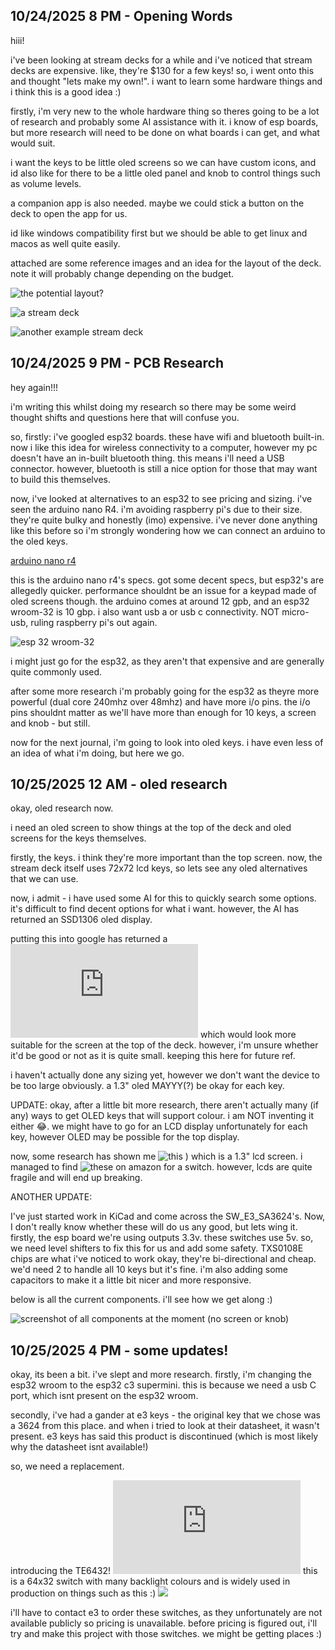<!--
  ===================    !!READ THIS NOTICE!!   ====================
  DO NOT edit this file manually. Your changes WILL BE OVERWRITTEN!
  This journal is auto generated and updated by Hack Club Blueprint.
  To edit this file, please edit your journal entries on Blueprint.
  ==================================================================
-->

## 10/24/2025 8 PM - Opening Words  

hiii!

i've been looking at stream decks for a while and i've noticed that stream decks are expensive. like, they're $130 for a few keys! so, i went onto this and thought "lets make my own!". i want to learn some hardware things and i think this is a good idea :)

firstly, i'm very new to the whole hardware thing so theres going to be a lot of research and probably some AI assistance with it. i know of esp boards, but more research will need to be done on what boards i can get, and what would suit.

i want the keys to be little oled screens so we can have custom icons, and id also like for there to be a little oled panel and knob to control things such as volume levels. 

a companion app is also needed. maybe we could stick a button on the deck to open the app for us.

id like windows compatibility first but we should be able to get linux and macos as well quite easily. 

attached are some reference images and an idea for the layout of the deck. note it will probably change depending on the budget.

![the potential layout?](https://blueprint.hackclub.com/user-attachments/blobs/proxy/eyJfcmFpbHMiOnsiZGF0YSI6NTIwNywicHVyIjoiYmxvYl9pZCJ9fQ==--12aa90abd4eef7561b98db8ed7b83984e8beb59f/image.png)

![a stream deck](https://blueprint.hackclub.com/user-attachments/blobs/proxy/eyJfcmFpbHMiOnsiZGF0YSI6NTIwNCwicHVyIjoiYmxvYl9pZCJ9fQ==--46b15a2fa5952c94a18b724e082d5dc426b10f71/16957750_800.jpg)

![another example stream deck](https://blueprint.hackclub.com/user-attachments/blobs/proxy/eyJfcmFpbHMiOnsiZGF0YSI6NTIxNCwicHVyIjoiYmxvYl9pZCJ9fQ==--27464419cb348500f3eee5e27c40182fda13fbe1/elgato-sd-front_hppm.jpg)

  

## 10/24/2025 9 PM - PCB Research  

hey again!!!

i'm writing this whilst doing my research so there may be some weird thought shifts and questions here that will confuse you. 

so, firstly: i've googled esp32 boards. these have wifi and bluetooth built-in. now i like this idea for wireless connectivity to a computer, however my pc doesn't have an in-built bluetooth thing. this means i'll need a USB connector. however, bluetooth is still a nice option for those that may want to build this themselves.

now, i've looked at alternatives to an esp32 to see pricing and sizing. i've seen the arduino nano R4. i'm avoiding raspberry pi's due to their size. they're quite bulky and honestly (imo) expensive. 
i've never done anything like this before so i'm strongly wondering how we can connect an arduino to the oled keys. 

[arduino nano r4](/user-attachments/blobs/proxy/eyJfcmFpbHMiOnsiZGF0YSI6NTIyOCwicHVyIjoiYmxvYl9pZCJ9fQ==--6ecef728b86376769505e41fa8d782bf39d15cd6/ABX00142_04.box_1000x750.webp)

this is the arduino nano r4's specs. got some decent specs, but esp32's are allegedly quicker. performance shouldnt be an issue for a keypad made of oled screens though. the arduino comes at around 12 gpb, and an esp32 wroom-32 is 10 gbp. i also want usb a or usb c connectivity. NOT micro-usb, ruling raspberry pi's out again.

![esp 32 wroom-32](https://blueprint.hackclub.com/user-attachments/blobs/proxy/eyJfcmFpbHMiOnsiZGF0YSI6NTIzMCwicHVyIjoiYmxvYl9pZCJ9fQ==--a33929e7cd1780ce04a09b7153c30a19aee5566e/51PnDDJHYzL._AC_SL1001_.jpg)

i might just go for the esp32, as they aren't that expensive and are generally quite commonly used. 

after some more research i'm probably going for the esp32 as theyre more powerful (dual core 240mhz over 48mhz) and have more i/o pins. the i/o pins shouldnt matter as we'll have more than enough for 10 keys, a screen and knob - but still. 

now for the next journal, i'm going to look into oled keys. i have even less of an idea of what i'm doing, but here we go.
  

## 10/25/2025 12 AM - oled research  

okay, oled research now.

i need an oled screen to show things at the top of the deck and oled screens for the keys themselves.

firstly, the keys. i think they're more important than the top screen. now, the stream deck itself uses 72x72 lcd keys, so lets see any oled alternatives that we can use. 

now, i admit - i have used some AI for this to quickly search some options. it's difficult to find decent options for what i want. however, the AI has returned an SSD1306 oled display. 

putting this into google has returned a ![I2C Oled display](https://www.aliexpress.com/p/tesla-landing/index.html?scenario=c_ppc_item_bridge&productId=1005006782987637&_immersiveMode=true&withMainCard=true&src=google&aff_platform=true&isdl=y) which would look more suitable for the screen at the top of the deck. however, i'm unsure whether it'd be good or not as it is quite small. keeping this here for future ref.

i haven't actually done any sizing yet, however we don't want the device to be too large obviously. a 1.3" oled MAYYY(?) be okay for each key. 

UPDATE: okay, after a little bit more research, there aren't actually many (if any) ways to get OLED keys that will support colour. i am NOT inventing it either 😂. we might have to go for an LCD display unfortunately for each key, however OLED may be possible for the top display.

now, some research has shown me ![this](https://blueprint.hackclub.com/user-attachments/blobs/proxy/eyJfcmFpbHMiOnsiZGF0YSI6NTIzNCwicHVyIjoiYmxvYl9pZCJ9fQ==--cd3c7940ee4a3f840cde920f42b38ab5338cbb5a/61hJqm3G3tL._AC_SL1200_.jpg)
) which is a 1.3" lcd screen. i managed to find ![these](https://www.amazon.co.uk/dp/B0DSDPWM3F/ref=twister_B0DSDPB4MS?_encoding=UTF8&th=1) on amazon for a switch. however, lcds are quite fragile and will end up breaking.

ANOTHER UPDATE: 

I've just started work in KiCad and come across the SW_E3_SA3624's. Now, I don't really know whether these will do us any good, but lets wing it. firstly, the esp board we're using outputs 3.3v. these switches use 5v. so, we need level shifters to fix this for us and add some safety. TXS0108E chips are what i've noticed to work okay, they're bi-directional and cheap. we'd need 2 to handle all 10 keys but it's fine. i'm also adding some capacitors to make it a little bit nicer and more responsive.

below is all the current components. i'll see how we get along :)

![screenshot of all components at the moment (no screen or knob)](https://blueprint.hackclub.com/user-attachments/blobs/proxy/eyJfcmFpbHMiOnsiZGF0YSI6NTMxOCwicHVyIjoiYmxvYl9pZCJ9fQ==--8d9ab577f9cb11194f2affd7ea394ac70eff2a50/image.png)


  

## 10/25/2025 4 PM - some updates!  

okay, its been a bit. i've slept and more research. firstly, i'm changing the esp32 wroom to the esp32 c3 supermini. this is because we need a usb C port, which isnt present on the esp32 wroom.

secondly, i've had a gander at e3 keys - the original key that we chose was a 3624 from this place. and when i tried to look at their datasheet, it wasn't present. e3 keys has said this product is discontinued (which is most likely why the datasheet isnt available!)

so, we need a replacement.

introducing the TE6432! ![ ](https://lcd-keys.com/files/TE6432_v1.0en.pdf) this is a 64x32 switch with many backlight colours and is widely used in production on things such as this :) ![ ](https://www.youtube.com/watch?v=--t8OuQtinE) 

i'll have to contact e3 to order these switches, as they unfortunately are not available publicly so pricing is unavailable. before pricing is figured out, i'll try and make this project with those switches. we might be getting places :)  

